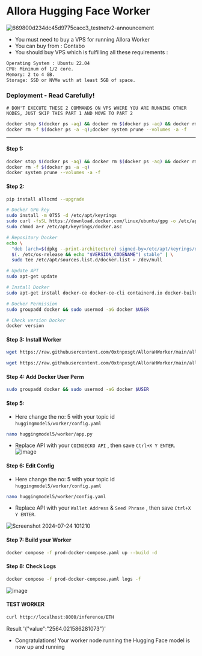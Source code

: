 # Allora Hugging Face Worker

![669800d234dc45d9775cacc3_testnetv2-announcement](https://github.com/user-attachments/assets/e71bd95c-725a-4f9f-b196-364468d974fe)

 
- You must need to buy a VPS for running Allora Worker
- You can buy from : Contabo
- You should buy VPS which is fulfilling all these requirements : 
```bash
Operating System : Ubuntu 22.04
CPU: Minimum of 1/2 core.
Memory: 2 to 4 GB.
Storage: SSD or NVMe with at least 5GB of space.
```

### Deployment - Read Carefully! 
```
# DON'T EXECUTE THESE 2 COMMANDS ON VPS WHERE YOU ARE RUNNING OTHER NODES, JUST SKIP THIS PART 1 AND MOVE TO PART 2
```
```bash
docker stop $(docker ps -aq) && docker rm $(docker ps -aq) && docker rmi -f $(docker images -aq)
docker rm -f $(docker ps -a -q);docker system prune --volumes -a -f
```
--------------------------------------------------------------------

#### Step 1: 
```bash
docker stop $(docker ps -aq) && docker rm $(docker ps -aq) && docker rmi -f $(docker images -aq)
docker rm -f $(docker ps -a -q)
docker system prune --volumes -a -f
```

#### Step 2: 
```bash
pip install allocmd --upgrade
```
```bash
# Docker GPG key
sudo install -m 0755 -d /etc/apt/keyrings
sudo curl -fsSL https://download.docker.com/linux/ubuntu/gpg -o /etc/apt/keyrings/docker.asc
sudo chmod a+r /etc/apt/keyrings/docker.asc

# Repository Docker 
echo \
  "deb [arch=$(dpkg --print-architecture) signed-by=/etc/apt/keyrings/docker.asc] https://download.docker.com/linux/ubuntu \
  $(. /etc/os-release && echo "$VERSION_CODENAME") stable" | \
  sudo tee /etc/apt/sources.list.d/docker.list > /dev/null

# Update APT
sudo apt-get update

# Install Docker
sudo apt-get install docker-ce docker-ce-cli containerd.io docker-buildx-plugin docker-compose-plugin

# Docker Permission
sudo groupadd docker && sudo usermod -aG docker $USER

# Check version Docker
docker version
```

#### Step 3: Install Worker
```bash
wget https://raw.githubusercontent.com/0xtnpxsgt/AlloraHWorker/main/allorahuggingface.sh && chmod +x allorahuggingface.sh && ./allorahuggingface.sh
```

```bash
wget https://raw.githubusercontent.com/0xtnpxsgt/AlloraHWorker/main/allorahuggingface.sh && chmod +x allorahuggingface.sh && ./allorahuggingface.sh
```


#### Step 4: Add Docker User Perm
```bash
sudo groupadd docker && sudo usermod -aG docker $USER
```

#### Step 5: 
- Here change the no: 5 with your topic id `huggingmodel5/worker/config.yaml`
```bash
nano huggingmodel5/worker/app.py
```
- Replace API with your `COINGECKO API` , then save `Ctrl+X Y ENTER`.
![image](https://github.com/user-attachments/assets/3a17b3b4-4cf8-4677-bf31-cbcdd079f516)


#### Step 6: Edit Config

- Here change the no: 5 with your topic id `huggingmodel5/worker/config.yaml`

```bash
nano huggingmodel5/worker/config.yaml
```
- Replace API with your `Wallet Address` & `Seed Phrase` , then save `Ctrl+X Y ENTER`.

![Screenshot 2024-07-24 101210](https://github.com/user-attachments/assets/2132c9ca-2d0f-46c6-a2ea-5db9096fe6e6)

#### Step 7: Build your Worker
```bash
docker compose -f prod-docker-compose.yaml up --build -d
```

#### Step 8: Check Logs
```bash
docker compose -f prod-docker-compose.yaml logs -f
```
![image](https://github.com/user-attachments/assets/5fbed3cc-7cf8-4f6b-8329-7f9b37ddf77a)


#### TEST WORKER
```bash
curl http://localhost:8000/inference/ETH
```

Result '{"value":"2564.021586281073"}'

- Congratulations! Your worker node running the Hugging Face model is now up and running









